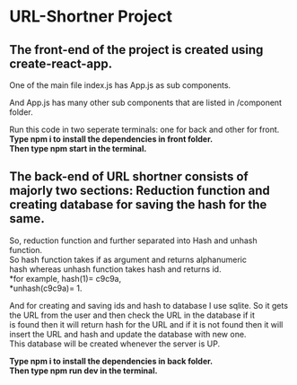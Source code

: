# URL-Shortner Project

## The front-end of the project is created using create-react-app. 
One of the main file index.js has App.js as sub components.  

And App.js has many other sub components that are listed in /component folder.

Run this code in two seperate terminals: one for back and other for front.  
**Type npm i to install the dependencies in front folder.  
Then type npm start in the terminal.**


## The back-end of URL shortner consists of majorly two sections: Reduction function and creating database for saving the hash for the same.

So, reduction function and further separated into Hash and unhash function.  
So hash function takes if as argument and returns alphanumeric  
hash whereas unhash function takes hash and returns id.   
                      *for example, hash(1)= c9c9a,   
                      *unhash(c9c9a)= 1.  
                   
And for creating and saving ids and hash to database I use sqlite. So it gets the URL from the user and then check the URL in the database if it  
is found then it will return hash for the URL and if it is not found then it will insert the URL and hash and update the database with new one.   
This database will be created whenever the server is UP.  

**Type npm i to install the dependencies in back folder.  
Then type npm run dev in the terminal.**
